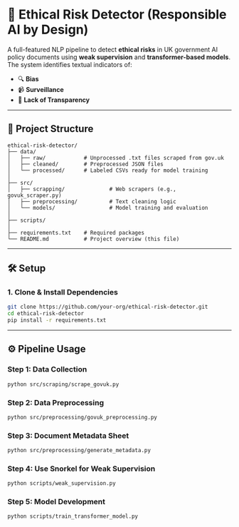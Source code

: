 # 🧠 Ethical Risk Detector (Responsible AI by Design)

A full-featured NLP pipeline to detect **ethical risks** in UK government AI policy documents using **weak supervision** and **transformer-based models**. The system identifies textual indicators of:

- 🔍 **Bias**
- 📹 **Surveillance**
- 🧾 **Lack of Transparency**

---

## 📁 Project Structure

```
ethical-risk-detector/
├── data/
│   ├── raw/            # Unprocessed .txt files scraped from gov.uk
│   ├── cleaned/        # Preprocessed JSON files
│   └── processed/      # Labeled CSVs ready for model training
│
├── src/
│   ├── scrapping/              # Web scrapers (e.g., govuk_scraper.py)
│   ├── preprocessing/          # Text cleaning logic
│   └── models/                 # Model training and evaluation
│
├── scripts/
│
├── requirements.txt    # Required packages
└── README.md           # Project overview (this file)
```

---

## 🛠️ Setup

### 1. Clone & Install Dependencies

```bash
git clone https://github.com/your-org/ethical-risk-detector.git
cd ethical-risk-detector
pip install -r requirements.txt
```

---

## ⚙️ Pipeline Usage

### Step 1: Data Collection

```bash
python src/scraping/scrape_govuk.py
```

### Step 2: Data Preprocessing

```bash
python src/preprocessing/govuk_preprocessing.py
```

### Step 3: Document Metadata Sheet

```bash
python src/preprocessing/generate_metadata.py
```

### Step 4: Use Snorkel for Weak Supervision

```bash
python scripts/weak_supervision.py
```

### Step 5: Model Development

```bash
python scripts/train_transformer_model.py
```
